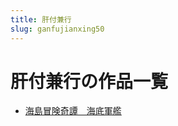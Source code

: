 ```yaml
---
title: 肝付兼行
slug: ganfujianxing50
---
```


# 肝付兼行の作品一覧

- [海島冒険奇譚　海底軍艦](haidaomouxianqitanhaidijunjianf6)
